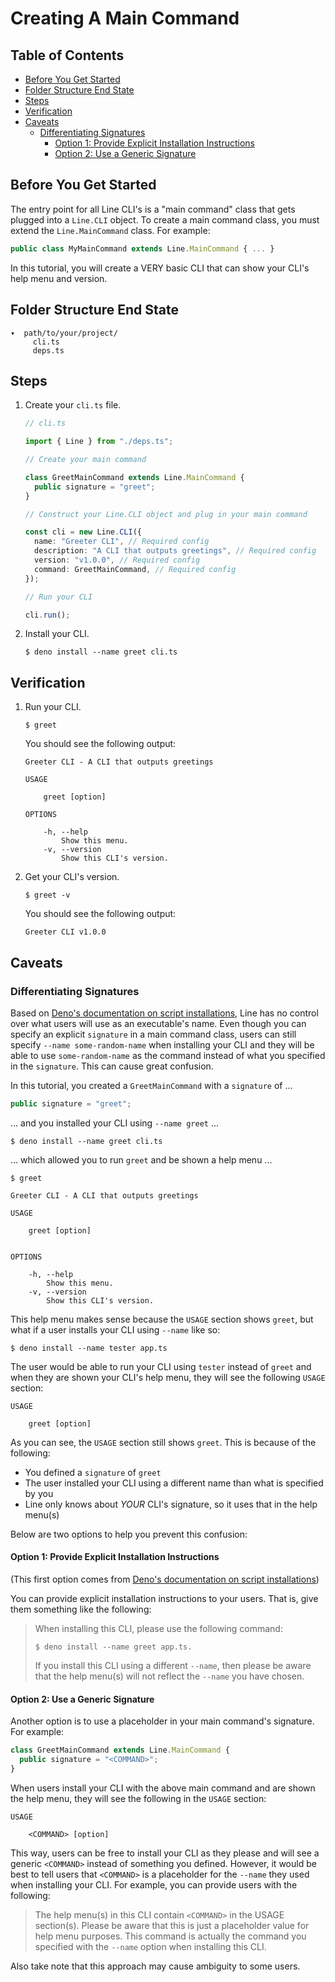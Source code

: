 # Creating A Main Command

## Table of Contents

- [Before You Get Started](#before-you-get-started)
- [Folder Structure End State](#folder-structure-end-state)
- [Steps](#steps)
- [Verification](#verification)
- [Caveats](#caveats)
  - [Differentiating Signatures](#differentiating-signatures)
    - [Option 1: Provide Explicit Installation Instructions](#option-1-provide-explicit-installation-instructions)
    - [Option 2: Use a Generic Signature](#option-2-use-a-generic-signature)

## Before You Get Started

The entry point for all Line CLI's is a "main command" class that gets plugged
into a `Line.CLI` object. To create a main command class, you must extend the
`Line.MainCommand` class. For example:

```typescript
public class MyMainCommand extends Line.MainCommand { ... }
```

In this tutorial, you will create a VERY basic CLI that can show your CLI's help
menu and version.

## Folder Structure End State

```text
▾  path/to/your/project/
     cli.ts
     deps.ts
```

## Steps

1. Create your `cli.ts` file.

   ```typescript
   // cli.ts

   import { Line } from "./deps.ts";

   // Create your main command

   class GreetMainCommand extends Line.MainCommand {
     public signature = "greet";
   }

   // Construct your Line.CLI object and plug in your main command

   const cli = new Line.CLI({
     name: "Greeter CLI", // Required config
     description: "A CLI that outputs greetings", // Required config
     version: "v1.0.0", // Required config
     command: GreetMainCommand, // Required config
   });

   // Run your CLI

   cli.run();
   ```

2. Install your CLI.

   ```shell
   $ deno install --name greet cli.ts
   ```

## Verification

1. Run your CLI.

   ```shell
   $ greet
   ```

   You should see the following output:

   ```text
   Greeter CLI - A CLI that outputs greetings

   USAGE

       greet [option]

   OPTIONS

       -h, --help
           Show this menu.
       -v, --version
           Show this CLI's version.
   ```

2. Get your CLI's version.

   ```shell
   $ greet -v
   ```

   You should see the following output:

   ```text
   Greeter CLI v1.0.0
   ```

## Caveats

### Differentiating Signatures

Based on
[Deno's documentation on script installations](https://deno.land/manual/tools/script_installer),
Line has no control over what users will use as an executable's name. Even
though you can specify an explicit `signature` in a main command class, users
can still specify `--name some-random-name` when installing your CLI and they
will be able to use `some-random-name` as the command instead of what you
specified in the `signature`. This can cause great confusion.

In this tutorial, you created a `GreetMainCommand` with a `signature` of ...

```typescript
public signature = "greet";
```

... and you installed your CLI using `--name greet` ...

```shell
$ deno install --name greet cli.ts
```

... which allowed you to run `greet` and be shown a help menu ...

```text
$ greet

Greeter CLI - A CLI that outputs greetings

USAGE

    greet [option]


OPTIONS

    -h, --help
        Show this menu.
    -v, --version
        Show this CLI's version.
```

This help menu makes sense because the `USAGE` section shows `greet`, but what
if a user installs your CLI using `--name` like so:

```shell
$ deno install --name tester app.ts
```

The user would be able to run your CLI using `tester` instead of `greet` and
when they are shown your CLI's help menu, they will see the following `USAGE`
section:

```text
USAGE

    greet [option]
```

As you can see, the `USAGE` section still shows `greet`. This is because of the
following:

- You defined a `signature` of `greet`
- The user installed your CLI using a different name than what is specified by
  you
- Line only knows about _YOUR_ CLI's signature, so it uses that in the help
  menu(s)

Below are two options to help you prevent this confusion:

#### Option 1: Provide Explicit Installation Instructions

(This first option comes from
[Deno's documentation on script installations](https://deno.land/manual/tools/script_installer))

You can provide explicit installation instructions to your users. That is, give
them something like the following:

> When installing this CLI, please use the following command:
>
> ```shell
> $ deno install --name greet app.ts.
> ```
>
> If you install this CLI using a different `--name`, then please be aware that
> the help menu(s) will not reflect the `--name` you have chosen.

#### Option 2: Use a Generic Signature

Another option is to use a placeholder in your main command's signature. For
example:

```typescript
class GreetMainCommand extends Line.MainCommand {
  public signature = "<COMMAND>";
}
```

When users install your CLI with the above main command and are shown the help
menu, they will see the following in the `USAGE` section:

```text
USAGE

    <COMMAND> [option]
```

This way, users can be free to install your CLI as they please and will see a
generic `<COMMAND>` instead of something you defined. However, it would be best
to tell users that `<COMMAND>` is a placeholder for the `--name` they used when
installing your CLI. For example, you can provide users with the following:

> The help menu(s) in this CLI contain `<COMMAND>` in the USAGE section(s).
> Please be aware that this is just a placeholder value for help menu purposes.
> This command is actually the command you specified with the `--name` option
> when installing this CLI.

Also take note that this approach may cause ambiguity to some users.
